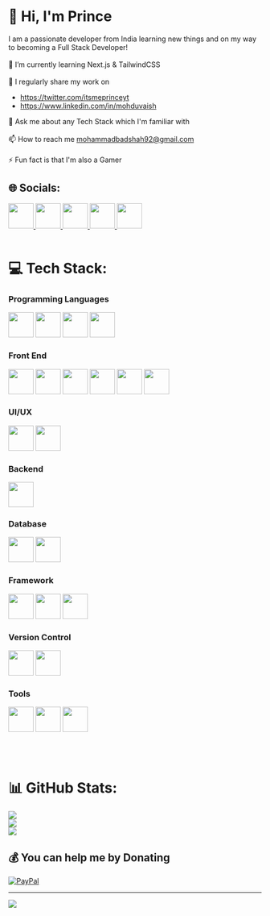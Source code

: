 # 💫 Hi, I'm Prince
I am a passionate developer from India learning new things and on my way to becoming a Full Stack Developer!<br><br>🌱 I’m currently learning Next.js & TailwindCSS<br><br>📝 I regularly share my work on 
- https://twitter.com/itsmeprinceyt
- https://www.linkedin.com/in/mohduvaish

💬 Ask me about any Tech Stack which I'm familiar with<br><br>📫 How to reach me mohammadbadshah92@gmail.com<br><br>⚡ Fun fact is that I'm also a Gamer


## 🌐 Socials:
<a href="https://instagram.com/itsmeprinceyt">
    <img src="https://raw.githubusercontent.com/gauravghongde/social-icons/9d939e1c5b7ea4a24ac39c3e4631970c0aa1b920/SVG/Color/Instagram.svg" width="50px">
</a>
<a href="https://youtube.com/@ItsMePrince0">
    <img src="https://raw.githubusercontent.com/gauravghongde/social-icons/9d939e1c5b7ea4a24ac39c3e4631970c0aa1b920/SVG/Color/Youtube.svg" width="50px">
</a>
<a href="https://linkedin.com/in/mohd-uvaish-045783252">
    <img src="https://raw.githubusercontent.com/gauravghongde/social-icons/9d939e1c5b7ea4a24ac39c3e4631970c0aa1b920/SVG/Color/LinkedIN.svg" width="50px">
</a>
<a href="https://x.com/itsmeprinceyt">
    <img src="https://uxwing.com/wp-content/themes/uxwing/download/brands-and-social-media/x-social-media-round-icon.png" width="50px">
</a>
<a href="https://discord.gg/HgXNs4p5cx">
    <img src="https://uxwing.com/wp-content/themes/uxwing/download/brands-and-social-media/discord-round-color-icon.png" width="50px">
</a>
<br><br>

# 💻 Tech Stack:

### Programming Languages

<img src="https://user-images.githubusercontent.com/25181517/192106070-46255bcf-65e6-4c6b-a296-bf8d0d8fb2a7.png" width="50px">
<img src="https://user-images.githubusercontent.com/25181517/192106073-90fffafe-3562-4ff9-a37e-c77a2da0ff58.png" width="50px">
<img src="https://user-images.githubusercontent.com/25181517/183423507-c056a6f9-1ba8-4312-a350-19bcbc5a8697.png" width="50px">
<img src="https://user-images.githubusercontent.com/25181517/117447155-6a868a00-af3d-11eb-9cfe-245df15c9f3f.png" width="50px">

### Front End

<img src="https://user-images.githubusercontent.com/25181517/192158954-f88b5814-d510-4564-b285-dff7d6400dad.png" width="50px">
<img src="https://user-images.githubusercontent.com/25181517/183898674-75a4a1b1-f960-4ea9-abcb-637170a00a75.png" width="50px">
<img src="https://user-images.githubusercontent.com/25181517/183898054-b3d693d4-dafb-4808-a509-bab54cf5de34.png" width="50px">
<img src="https://user-images.githubusercontent.com/25181517/202896760-337261ed-ee92-4979-84c4-d4b829c7355d.png" width="50px">
<img src="https://user-images.githubusercontent.com/25181517/183897015-94a058a6-b86e-4e42-a37f-bf92061753e5.png" width="50px">
<img src="https://user-images.githubusercontent.com/25181517/187896150-cc1dcb12-d490-445c-8e4d-1275cd2388d6.png" width="50px">

### UI/UX

<img src="https://user-images.githubusercontent.com/25181517/189715289-df3ee512-6eca-463f-a0f4-c10d94a06b2f.png" width="50px">
<img src="https://github-production-user-asset-6210df.s3.amazonaws.com/136815194/253220886-02494c7c-de6a-43a6-9293-6369696842ed.png" width="50px">

### Backend

<img src="https://user-images.githubusercontent.com/25181517/183568594-85e280a7-0d7e-4d1a-9028-c8c2209e073c.png" width="50px">

### Database

<img src="https://user-images.githubusercontent.com/25181517/183896128-ec99105a-ec1a-4d85-b08b-1aa1620b2046.png" width="50px">
<img src="https://user-images.githubusercontent.com/25181517/182884177-d48a8579-2cd0-447a-b9a6-ffc7cb02560e.png" width="50px">

### Framework

<img src="https://github.com/marwin1991/profile-technology-icons/assets/62091613/9bf5650b-e534-4eae-8a26-8379d076f3b4" width="50px">
<img src="https://user-images.githubusercontent.com/25181517/183859966-a3462d8d-1bc7-4880-b353-e2cbed900ed6.png" width="50px">
<img src="https://github.com/marwin1991/profile-technology-icons/assets/136815194/5f8c622c-c217-4649-b0a9-7e0ee24bd704" width="50px">

### Version Control

<img src="https://user-images.githubusercontent.com/25181517/192108372-f71d70ac-7ae6-4c0d-8395-51d8870c2ef0.png" width="50px">
<img src="https://user-images.githubusercontent.com/25181517/192108374-8da61ba1-99ec-41d7-80b8-fb2f7c0a4948.png" width="50px">

### Tools

<img src="https://user-images.githubusercontent.com/25181517/192108895-20dc3343-43e3-4a54-a90e-13a4abbc57b9.png" width="50px">
<img src="https://user-images.githubusercontent.com/25181517/192108891-d86b6220-e232-423a-bf5f-90903e6887c3.png" width="50px">
<img src="https://user-images.githubusercontent.com/25181517/192109061-e138ca71-337c-4019-8d42-4792fdaa7128.png" width="50px">

<br><br>

# 📊 GitHub Stats:
![](https://github-readme-stats.vercel.app/api?username=itsmeprinceyt&theme=dark&hide_border=true&include_all_commits=true&count_private=false)<br/>
![](https://github-readme-streak-stats.herokuapp.com/?user=itsmeprinceyt&theme=dark&hide_border=true)<br/>
![](https://github-readme-stats.vercel.app/api/top-langs/?username=itsmeprinceyt&theme=dark&hide_border=true&include_all_commits=true&count_private=false&layout=compact)




  ## 💰 You can help me by Donating
  [![PayPal](https://img.shields.io/badge/PayPal-00457C?style=for-the-badge&logo=paypal&logoColor=white)](https://paypal.me/itsmeprinceyt) 

---
[![](https://visitcount.itsvg.in/api?id=itsmeprinceyt&icon=2&color=3)](https://visitcount.itsvg.in)
